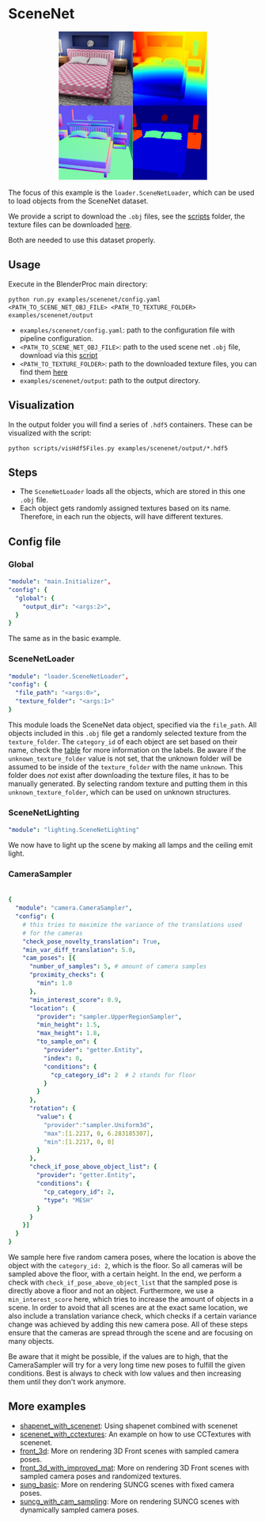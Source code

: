 # SceneNet 

<p align="center">
<img src="rendering.jpg" alt="Front readme image" width=300>
</p>

The focus of this example is the `loader.SceneNetLoader`, which can be used to load objects from the SceneNet dataset.

We provide a script to download the `.obj` files, see the [scripts](../../scripts/) folder, the texture files can be downloaded [here](http://tinyurl.com/zpc9ppb).

Both are needed to use this dataset properly.

## Usage

Execute in the BlenderProc main directory:

```
python run.py examples/scenenet/config.yaml <PATH_TO_SCENE_NET_OBJ_FILE> <PATH_TO_TEXTURE_FOLDER> examples/scenenet/output
``` 

* `examples/scenenet/config.yaml`: path to the configuration file with pipeline configuration.
* `<PATH_TO_SCENE_NET_OBJ_FILE>`: path to the used scene net `.obj` file, download via this [script](../../scripts/download_scenenet.py)
* `<PATH_TO_TEXTURE_FOLDER>`: path to the downloaded texture files, you can find them [here](http://tinyurl.com/zpc9ppb)
* `examples/scenenet/output`: path to the output directory.

## Visualization

In the output folder you will find a series of `.hdf5` containers. These can be visualized with the script:

```
python scripts/visHdf5Files.py examples/scenenet/output/*.hdf5
``` 

## Steps

* The `SceneNetLoader` loads all the objects, which are stored in this one `.obj` file. 
* Each object gets randomly assigned textures based on its name. Therefore, in each run the objects, will have different textures.
 
## Config file

### Global

```yaml
"module": "main.Initializer",
"config": {
  "global": {
    "output_dir": "<args:2>",
  }
}
```

The same as in the basic example.

### SceneNetLoader 

```yaml
"module": "loader.SceneNetLoader",
"config": {
  "file_path": "<args:0>",
  "texture_folder": "<args:1>"
}
```

This module loads the SceneNet data object, specified via the `file_path`. 
All objects included in this `.obj` file get a randomly selected texture from the `texture_folder`.
The `category_id` of each object are set based on their name, check the [table](../../resources/scenenet/CategoryLabeling.csv) for more information on the labels.
Be aware if the `unknown_texture_folder` value is not set, that the unknown folder will be assumed to be inside of the `texture_folder` with the name `unknown`.
This folder does *not* exist after downloading the texture files, it has to be manually generated. 
By selecting random texture and putting them in this `unknown_texture_folder`, which can be used on unknown structures.

### SceneNetLighting

```yaml
"module": "lighting.SceneNetLighting"
```

We now have to light up the scene by making all lamps and the ceiling emit light.

### CameraSampler

```yaml

{
  "module": "camera.CameraSampler",
  "config": {
    # this tries to maximize the variance of the translations used 
    # for the cameras
    "check_pose_novelty_translation": True,
    "min_var_diff_translation": 5.0,
    "cam_poses": [{
      "number_of_samples": 5, # amount of camera samples
      "proximity_checks": {
        "min": 1.0
      },
      "min_interest_score": 0.9, 
      "location": {
        "provider": "sampler.UpperRegionSampler",
        "min_height": 1.5,
        "max_height": 1.8,
        "to_sample_on": {
          "provider": "getter.Entity",
          "index": 0,
          "conditions": {
            "cp_category_id": 2  # 2 stands for floor
          }
        }
      },
      "rotation": {
        "value": {
          "provider":"sampler.Uniform3d",
          "max":[1.2217, 0, 6.283185307],
          "min":[1.2217, 0, 0]
        }
      },
      "check_if_pose_above_object_list": {
        "provider": "getter.Entity",
        "conditions": {
          "cp_category_id": 2,
          "type": "MESH"
        }
      }
    }]
  }
}
```

We sample here five random camera poses, where the location is above the object with the `category_id: 2`, which is the floor.
So all cameras will be sampled above the floor, with a certain height.
In the end, we perform a check with `check_if_pose_above_object_list` that the sampled pose is directly above a floor and not an object.
Furthermore, we use a `min_interest_score` here, which tries to increase the amount of objects in a scene. 
In order to avoid that all scenes are at the exact same location, we also include a translation variance check, which checks if a certain variance change 
was achieved by adding this new camera pose. All of these steps ensure that the cameras are spread through the scene and are focusing on many objects.

Be aware that it might be possible, if the values are to high, that the CameraSampler will try for a very long time new poses to fulfill the given conditions.
Best is always to check with low values and then increasing them until they don't work anymore.

## More examples

* [shapenet_with_scenenet](../shapenet_with_scenenet): Using shapenet combined with scenenet
* [scenenet_with_cctextures](../scenenet_with_cctextures): An example on how to use CCTextures with scenenet.
* [front_3d](../front_3d): More on rendering 3D Front scenes with sampled camera poses.
* [front_3d_with_improved_mat](../front_3d_with_improved_mat): More on rendering 3D Front scenes with sampled camera poses and randomized textures.
* [sung_basic](../suncg_basic): More on rendering SUNCG scenes with fixed camera poses.
* [suncg_with_cam_sampling](../suncg_with_cam_sampling): More on rendering SUNCG scenes with dynamically sampled camera poses.
